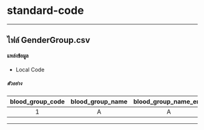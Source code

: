 # standard-code
---
## ไฟล์ GenderGroup.csv

#### แหล่งข้อมูล 

- Local Code

##### ตัวอย่าง
| blood_group_code | blood_group_name | blood_group_name_eng |
| :--------------: | :--------------: | :------------------: |
| 1                | A                | A                    |

---
